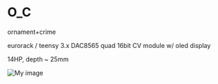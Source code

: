 O_C
===

ornament+crime


eurorack / teensy 3.x DAC8565 quad 16bit CV module w/ oled display

14HP, depth ~ 25mm

![My image](https://farm4.staticflickr.com/3839/14864561372_75ea1f4a33_z.jpg)


